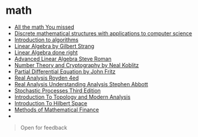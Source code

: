 # math
- [All the math You missed](./all-the-mathematics-you-missed.pdf)
- [Discrete mathematical structures with applications to computer science](https://www.dropbox.com/scl/fi/qm803iq2j84h3l61fjr7b/Discrete_mathematical_structures_with_applications_to_computer_science.pdf?rlkey=b2jch04u3qqxpkzhebe693s3k&st=zfienflv&dl=0)
- [Introduction to algorithms](https://www.dropbox.com/scl/fi/1k3kux6sfy29jrw9ncwp2/Thomas-H.-Cormen-Charles-E.-Leiserson-Ronald-L.-Rivest-Clifford-Stein-Introduction-to-Algorithms-Third-Edition-2009.pdf?rlkey=zwa76l2cggcdwdl5p0p3c8t35&st=2pedvi6w&dl=0)
- [Linear Algebra by Gilbert Strang](https://www.dropbox.com/scl/fi/868k1bwrujwxbfwo7kg4t/Introduction-to-Linear-Algebra-Fifth-Edition-by-Gilbert-Strang.pdf?rlkey=x6qiqeiyh3kx9ywu5t5jki0q4&st=kmyhyzwq&dl=0)
- [Linear Algebra done right](https://github.com/lf32/math/blob/main/Linear%20Algebra%20Done%20Right.pdf)
- [Advanced Linear Algebra Steve Roman](https://www.dropbox.com/scl/fi/n5hc83o2midvrum6d9jx3/AdvancedLinearAlgebraSteveRoman.pdf?rlkey=6rho6v38ogbzzsw1gjt3axvaa&st=tsvp35g2&dl=0)
- [Number Theory and Cryptography by Neal Koblitz](https://www.dropbox.com/scl/fi/40j8satxxuoukiq33406h/Koblitz.2ndEd.pdf?rlkey=dxa1l58gp7sjcqkty6gm1cvi0&st=oxyqcf04&dl=0)
- [Partial Differential Equation by John Fritz](https://www.dropbox.com/scl/fi/2pos3ht458htqdj4xzg93/john-fritz-partial-differential-equations-4ed-1982.pdf?rlkey=gya0dzhtpjr0hv6chk9r0vnk4&st=8nwgjbh0&dl=0)
- [Real Analysis Royden 4ed](https://www.dropbox.com/scl/fi/o616s08xarhnimbg39deh/Real-Analysis-4th-Ed-Royden.pdf?rlkey=huxrwvntl8eel1f6om1obelm5&st=ux99ozcv&dl=0)
- [Real Analysis Understanding Analysis Stephen Abbott](https://www.dropbox.com/scl/fi/m3u1qxqfh1eeh1jh5klvj/understanding-analysis.pdf?rlkey=gjzfa2k0pgglsd401buy4bk0k&st=m6kkigd9&dl=0)
- [Stochastic Processes Third Edition](https://www.dropbox.com/scl/fi/vx0fivo8tsw07o3n21ri0/Stochastic-Processes-An-Introduction-Peter-W.-Jones-E3.pdf?rlkey=qq1ao439urehva3f6947hoggj&st=28mk830o&dl=0)
- [Introduction To Topology and Modern Analysis](https://www.dropbox.com/scl/fi/93n48r7roxuovjl25eljq/introduction-to-topology-and-modern-analysis-3-pdf-free.pdf?rlkey=3a8cpjyej8x2duizbp7x9vmox&st=b1cw3a0i&dl=0)
- [Introduction To Hilbert Space](https://www.dropbox.com/scl/fi/qdzufoaytr7trmgo9k0uv/Intro_Hilbert_Space-Berberian.pdf?rlkey=dlyzb3z5ymoauo3jk3o4f5049&st=cbvyj8uc&dl=0)
- [Methods of Mathematical Finance](https://www.dropbox.com/scl/fi/4su85btchcs9dorvi7ovh/Methods-of-Mathematical-Finance-Karatzas-Shreve.pdf?rlkey=ga5791buy5wh614377ksa28n9&st=8ggnk8vg&dl=0)
- 

> Open for feedback
